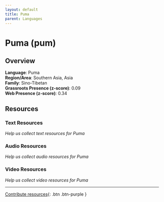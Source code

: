 ```yaml
---
layout: default
title: Puma
parent: Languages
---
```


# Puma (pum)

## Overview

**Language**: Puma  
**Region/Area**: Southern Asia, Asia  
**Family**: Sino-Tibetan  
**Grassroots Presence (z-score)**: 0.09  
**Web Presence (z-score)**: 0.34  

## Resources

### Text Resources
*Help us collect text resources for Puma*

### Audio Resources
*Help us collect audio resources for Puma*

### Video Resources
*Help us collect video resources for Puma*

---

[Contribute resources](https://forms.office.com/e/1SfLJx3u1r){: .btn .btn-purple }
